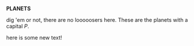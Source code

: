 **PLANETS**

dig 'em or not, there are no looooosers here. These are the planets with a capital _P_.


here is some new text!
